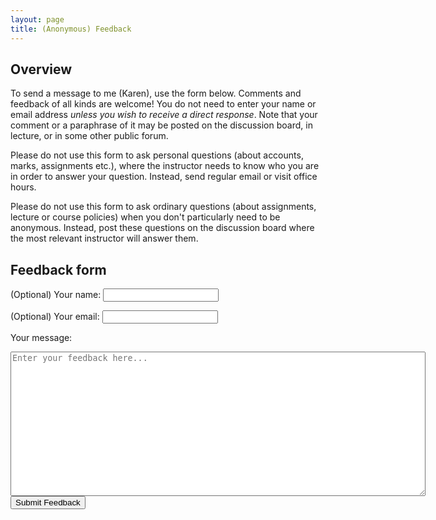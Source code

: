 ```yaml
---
layout: page
title: (Anonymous) Feedback
---
```


## Overview

To send a message to me (Karen), use the form below. Comments and feedback of all kinds are welcome! You do not need to enter your name or email address *unless you wish to receive a direct response*. Note that your comment or a paraphrase of it may be posted on the discussion board, in lecture, or in some other public forum.

Please do not use this form to ask personal questions (about accounts, marks, assignments etc.), where the instructor needs to know who you are in order to answer your question. Instead, send regular email or visit office hours.

Please do not use this form to ask ordinary questions (about assignments, lecture or course policies) when you don't particularly need to be anonymous. Instead, post these questions on the discussion board where the most relevant instructor will answer them.


## Feedback form

<form method="post" action="https://mcs.utm.utoronto.ca/~peters43/cgi-bin/anon_feedback.cgi" target="_blank">
  <input type="hidden" name="class" value="StG_CSC369_Reid">

  <label for="name">(Optional) Your name:</label>
  <input type="text" id="name" name="username">

  <label for="email">(Optional) Your email:</label>
  <input type="text" id="email" name="email">

  <label for="message">Your message:</label>
  <textarea name="comment" id="message" cols="80" rows="15" placeholder="Enter your feedback here..."></textarea>

  <input type="submit" value="Submit Feedback">
</form>
